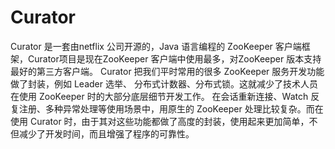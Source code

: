 # Curator
Curator 是一套由netflix 公司开源的，Java 语言编程的 ZooKeeper 客户端框架，Curator项目是现在ZooKeeper 客户端中使用最多，对ZooKeeper 版本支持最好的第三方客户端。
Curator 把我们平时常用的很多 ZooKeeper 服务开发功能做了封装，例如 Leader 选举、 分布式计数器、分布式锁。这就减少了技术人员在使用 ZooKeeper 时的大部分底层细节开发工作。
在会话重新连接、Watch 反复注册、多种异常处理等使用场景中，用原生的 ZooKeeper 处理比较复杂。而在使用 Curator 时，由于其对这些功能都做了高度的封装，使用起来更加简单，不但减少了开发时间，而且增强了程序的可靠性。

